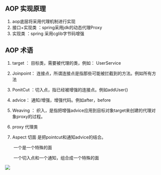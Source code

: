 ## AOP 实现原理

1. aop底层将采用代理机制进行实现
2. 接口+实现类 ：spring采用jdk的动态代理Proxy
3. 实现类 ：spring 采用cglib字节码增强

## AOP 术语

1. target ： 目标类，需要被代理的类，例如： UserService

2. Joinpoint： 连接点，所谓连接点是指那些可能被拦截到的方法。例如所有方法

3. PonitCut ：切入点，指已经被增强的连接点。例如addUser()

4. advice： 通知/增强，增强代码。例如after，before

5. Weaving ： 织入，是指把增强advice应用到目标对象target来创建的代理对象proxy的过程。

6. proxy 代理类

7. Aspect 切面 是把pointcut和通知advice的结合。

   ​	一个是一个特殊的面

   ​	一个切入点和一个通知，组合成一个特殊的面

![](C:\Users\asus\Desktop\aspect.png)

